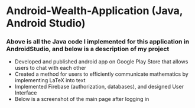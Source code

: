 # Android-Wealth-Application (Java, Android Studio)
### Above is all the Java code I implemented for this application in AndroidStudio, and below is a description of my project
-	Developed and published android app on Google Play Store that allows users to chat with each other 
-	Created a method for users to efficiently communicate mathematics by implementing LaTeX into text
-	Implemented Firebase (authorization, databases), and designed User Interface 
- Below is a screenshot of the main page after logging in
<br /> 
